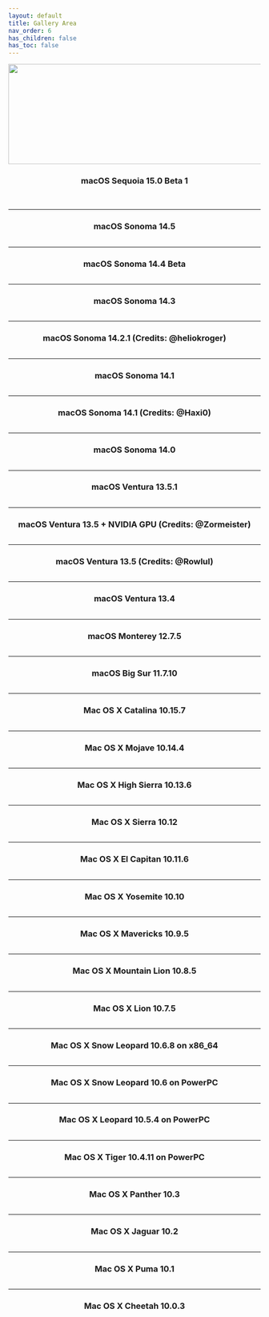 ```yaml
---
layout: default
title: Gallery Area
nav_order: 6
has_children: false
has_toc: false
---
```


<p align="center">
  <img width="650" height="200" src="../../assets/HeaderGallery.png">
</p>

<h3 align="center">macOS Sequoia 15.0 Beta 1</h3>
<a href="https://raw.githubusercontent.com/royalgraphx/DarwinKVM/main/docs/showcase/HacProKVM15Beta.png"><img src="../../showcase/HacProKVM15Beta.png" alt=""></a>
<a href="https://raw.githubusercontent.com/royalgraphx/DarwinKVM/main/docs/showcase/HacProKVM15BetaAlt.png"><img src="../../showcase/HacProKVM15BetaAlt.png" alt=""></a>
<hr>

<h3 align="center">macOS Sonoma 14.5</h3>
<a href="https://raw.githubusercontent.com/royalgraphx/DarwinKVM/main/docs/showcase/HacProKVM145.png"><img src="../../showcase/HacProKVM145.png" alt=""></a>
<hr>

<h3 align="center">macOS Sonoma 14.4 Beta</h3>
<a href="https://raw.githubusercontent.com/royalgraphx/DarwinKVM/main/docs/showcase/HacProKVM144Beta.png"><img src="../../showcase/HacProKVM144Beta.png" alt=""></a>
<hr>

<h3 align="center">macOS Sonoma 14.3</h3>
<a href="https://raw.githubusercontent.com/royalgraphx/DarwinKVM/main/docs/showcase/HacProKVM143.png"><img src="../../showcase/HacProKVM143.png" alt=""></a>
<hr>

<h3 align="center">macOS Sonoma 14.2.1 (Credits: @heliokroger)</h3>
<a href="https://raw.githubusercontent.com/royalgraphx/DarwinKVM/main/docs/showcase/Helio1421.png"><img src="../../showcase/Helio1421.png" alt=""></a>
<hr>

<h3 align="center">macOS Sonoma 14.1</h3>
<a href="https://raw.githubusercontent.com/royalgraphx/DarwinKVM/main/docs/showcase/HacProKVM141.png"><img src="../../showcase/HacProKVM141.png" alt=""></a>
<hr>

<h3 align="center">macOS Sonoma 14.1 (Credits: @Haxi0)</h3>
<a href="https://raw.githubusercontent.com/royalgraphx/DarwinKVM/main/docs/showcase/haxi0DKVM.png"><img src="../../showcase/haxi0DKVM.png" alt=""></a>
<hr>

<h3 align="center">macOS Sonoma 14.0</h3>
<a href="https://raw.githubusercontent.com/royalgraphx/DarwinKVM/main/docs/showcase/HacProKVM140.png"><img src="../../showcase/HacProKVM140.png" alt=""></a>
<hr>

<h3 align="center">macOS Ventura 13.5.1</h3>
<a href="https://raw.githubusercontent.com/royalgraphx/DarwinKVM/main/docs/showcase/HacProKVM1351.png"><img src="../../showcase/HacProKVM1351.png" alt=""></a>
<hr>

<h3 align="center">macOS Ventura 13.5 + NVIDIA GPU (Credits: @Zormeister)</h3>
<a href="https://raw.githubusercontent.com/royalgraphx/DarwinKVM/main/docs/showcase/ZormDKVMnvidia.png"><img src="../../showcase/ZormDKVMnvidia.png" alt=""></a>
<hr>

<h3 align="center">macOS Ventura 13.5 (Credits: @Rowlul)</h3>
<a href="https://raw.githubusercontent.com/royalgraphx/DarwinKVM/main/docs/showcase/kaggsterDKVM135.png"><img src="../../showcase/kaggsterDKVM135.png" alt=""></a>
<hr>

<h3 align="center">macOS Ventura 13.4</h3>
<a href="https://raw.githubusercontent.com/royalgraphx/DarwinKVM/main/docs/showcase/HacProKVM134.png"><img src="../../showcase/HacProKVM134.png" alt=""></a>
<hr>

<h3 align="center">macOS Monterey 12.7.5</h3>
<a href="https://raw.githubusercontent.com/royalgraphx/DarwinKVM/main/docs/showcase/ProMacMonterey.png"><img src="../../showcase/ProMacMonterey.png" alt=""></a>
<hr>

<h3 align="center">macOS Big Sur 11.7.10</h3>
<a href="https://raw.githubusercontent.com/royalgraphx/DarwinKVM/main/docs/showcase/ProMacBigSur.png"><img src="../../showcase/ProMacBigSur.png" alt=""></a>
<hr>

<h3 align="center">Mac OS X Catalina 10.15.7</h3>
<a href="https://raw.githubusercontent.com/royalgraphx/DarwinKVM/main/docs/showcase/ProMacCatalina.png"><img src="../../showcase/ProMacCatalina.png" alt=""></a>
<hr>

<h3 align="center">Mac OS X Mojave 10.14.4</h3>
<a href="https://raw.githubusercontent.com/royalgraphx/DarwinKVM/main/docs/showcase/ProMacMojave.png"><img src="../../showcase/ProMacMojave.png" alt=""></a>
<hr>

<h3 align="center">Mac OS X High Sierra 10.13.6</h3>
<a href="https://raw.githubusercontent.com/royalgraphx/DarwinKVM/main/docs/showcase/HacProKVM10136.png"><img src="../../showcase/HacProKVM10136.png" alt=""></a>
<hr>

<h3 align="center">Mac OS X Sierra 10.12</h3>
<a href="https://raw.githubusercontent.com/royalgraphx/DarwinKVM/main/docs/showcase/ProMacSierra.png"><img src="../../showcase/ProMacSierra.png" alt=""></a>
<hr>

<h3 align="center">Mac OS X El Capitan 10.11.6</h3>
<a href="https://raw.githubusercontent.com/royalgraphx/DarwinKVM/main/docs/showcase/ProMacTheCaptain.png"><img src="../../showcase/ProMacTheCaptain.png" alt=""></a>
<hr>

<h3 align="center">Mac OS X Yosemite 10.10</h3>
<a href="https://raw.githubusercontent.com/royalgraphx/DarwinKVM/main/docs/showcase/ProMacYosemite.png"><img src="../../showcase/ProMacYosemite.png" alt=""></a>
<hr>

<h3 align="center">Mac OS X Mavericks 10.9.5</h3>
<a href="https://raw.githubusercontent.com/royalgraphx/DarwinKVM/main/docs/showcase/ProMacMavericks.png"><img src="../../showcase/ProMacMavericks.png" alt=""></a>
<hr>

<h3 align="center">Mac OS X Mountain Lion 10.8.5</h3>
<a href="https://raw.githubusercontent.com/royalgraphx/DarwinKVM/main/docs/showcase/ProMacMountainLion.png"><img src="../../showcase/ProMacMountainLion.png" alt=""></a>
<hr>

<h3 align="center">Mac OS X Lion 10.7.5</h3>
<a href="https://raw.githubusercontent.com/royalgraphx/DarwinKVM/main/docs/showcase/ProMacLion.png"><img src="../../showcase/ProMacLion.png" alt=""></a>
<hr>

<h3 align="center">Mac OS X Snow Leopard 10.6.8 on x86_64</h3>
<a href="https://raw.githubusercontent.com/royalgraphx/DarwinKVM/main/docs/showcase/ProMacSnowLeopard.png"><img src="../../showcase/ProMacSnowLeopard.png" alt=""></a>
<hr>

<h3 align="center">Mac OS X Snow Leopard 10.6 on PowerPC</h3>
<a href="https://raw.githubusercontent.com/royalgraphx/DarwinKVM/main/docs/showcase/PowerMacSnowLeopard.png"><img src="../../showcase/PowerMacSnowLeopard.png" alt=""></a>
<hr>

<h3 align="center">Mac OS X Leopard 10.5.4 on PowerPC</h3>
<a href="https://raw.githubusercontent.com/royalgraphx/DarwinKVM/main/docs/showcase/PowerMacLeopard.png"><img src="../../showcase/PowerMacLeopard.png" alt=""></a>
<hr>

<h3 align="center">Mac OS X Tiger 10.4.11 on PowerPC</h3>
<a href="https://raw.githubusercontent.com/royalgraphx/DarwinKVM/main/docs/showcase/PowerMacTiger.png"><img src="../../showcase/PowerMacTiger.png" alt=""></a>
<hr>

<h3 align="center">Mac OS X Panther 10.3</h3>
<a href="https://raw.githubusercontent.com/royalgraphx/DarwinKVM/main/docs/showcase/PowerMacPanther.png"><img src="../../showcase/PowerMacPanther.png" alt=""></a>
<hr>

<h3 align="center">Mac OS X Jaguar 10.2</h3>
<a href="https://raw.githubusercontent.com/royalgraphx/DarwinKVM/main/docs/showcase/PowerMacJaguar.png"><img src="../../showcase/PowerMacJaguar.png" alt=""></a>
<hr>

<h3 align="center">Mac OS X Puma 10.1</h3>
<a href="https://raw.githubusercontent.com/royalgraphx/DarwinKVM/main/docs/showcase/PowerMacPuma.png"><img src="../../showcase/PowerMacPuma.png" alt=""></a>
<hr>

<h3 align="center">Mac OS X Cheetah 10.0.3</h3>
<a href="https://raw.githubusercontent.com/royalgraphx/DarwinKVM/main/docs/showcase/PowerMacCheetah.png"><img src="../../showcase/PowerMacCheetah.png" alt=""></a>
